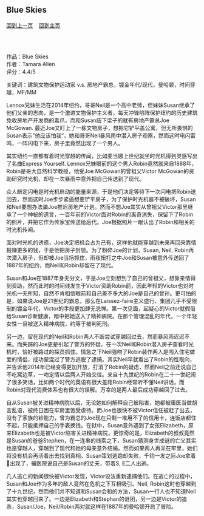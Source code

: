 ## Blue Skies
[回到上一页](https://boheme130.github.io/Reviews/)  &nbsp;&nbsp;  [回到主页](https://boheme130.github.io/Fiction.git.io/)

<br>
<br>

作品：Blue Skies<br>
作者：Tamara Allen<br>
评分：4.4/5<br>

关键词：建筑文物保护运动家 v.s. 房地产霸总，镀金年代/现代，曼哈顿，时间穿越，MF/MM

Lennox兄妹生活在2014年纽约，哥哥Neil是一个高中老师，但妹妹Susan继承了他们父亲的志向，是一个激进文物保护主义者，每天冲锋陷阵保护纽约的历史建筑免收房地产开发商的毒爪，而和Susan结下梁子的就有房地产霸总Joe McGowan. 最近Joe又盯上了一栋文物房子，想把它铲平盖公寓，但无所畏惧的Susan表示”他应该怕我”，她和哥哥Neil暴风雨中潜入房子观察，然而这时电闪雷鸣，一阵闪电下来，房子里竟然出现了一个男人。

其实纽约一直都有着时光穿越的传闻，比如麦当娜上世纪就坐时光机得到灵感写出了名曲Express Yourself. Lennox兄妹眼前的这个男人Robin竟然就来自1888年，Robin是哥大自然科学教授，他受Joe McGowan的曾祖父Victor McGowan的资助研究时光机，却在一次暴雨中意外把自己传送到了现代。

众人断定闪电是时光机启动的能量来源，于是他们决定等待下一次闪电把Robin送回去，然而这时Joe步步紧逼想要铲平房子，为了保护时光机器不被破坏，Susan和Neil要想办法骗Joe推迟房地产计划。然而不想Joe其实从曾祖父Victor那里继承了一个神秘的遗言，一百年前的Victor面对Robin的离奇消失，保留下了Robin的照片，并把它作为传家宝传送给后代。Joe根据照片一眼认出了Robin和相关的时光机传闻。

面对时光机的诱惑，Joe决定把机会占为己有，这样他就能穿越到未来再回来靠情报赚更多的钱，于是他把房子封锁。为了粉碎Joe的计划，Susan, Neil, Robin再次潜入房子，但却被Joe当场抓住，雨夜扭打之中Joe和Susan被意外传送回了1887年的纽约，而Neil和Robin却留在了现代。

Susan和Joe在1887年身无分文，于是Joe立刻想到了自己的曾祖父，想靠亲情得到资助，然而此时的时间线发生于Victor资助Robin前，因此年轻的Victor也对时光机一无所知，自然不肯相信眼前和自己差不多大的Joe是自己的曾孙。更可怕的是，如果说Joe是21世纪的霸总，那么在Laissez-faire主义盛行、集团几乎不受限制的镀金年代，Victor的手段更加肆无忌惮。第一次见面，起疑心的Victor就假借给Susan诊断健康，暗中把她送入了精神病院。在那个管理混乱的年代，一个年轻女性一旦被送入精神病院，约等于被判死刑。

另一边，留在现代的Neil和Robin两人不断尝试穿越回过去，然而暴风雨迟迟不来。而失踪的Joe更是引起了警方的怀疑。在一次Neil和Robin潜入房子查看时光机时，恰好被路过的探员抓住。情急之下Neil强吻了Robin装作两人是闯入住宅做爱的情侣，成功蒙混过了警方逃脱了逮捕。其实Neil早就看出了Robin的性取向，并告诉他2014年已经变得更加开放，打消了Robin的疑虑，然而Neil之前还说自己不吃窝边草，一吻定情以后两人开始交往。来自十九世纪的Robin在二十一世纪闹了很多笑话，比如两个时代的英语有很大差距Robin经常听不懂Neil讲话，而Robin对现代消费体系也有很大的误解。万幸的是两人最后成功穿越回了过去。

自从Susan被关进精神病院以后，无论她如何解释自己被陷害，她都被庸医当做胡言乱语，被终日困在牢房里饱受虐待。而Joe也很快不被Victor信任被赶了出去，没有了家族的钞能力，曾为霸总的Joe现在只剩一堆用不了的信用卡，连饭店都住不起，只能抵押自己的手表换钱。在狱中，Susan意外遇到了女孩Elizabeth，原来Elizabeth也是被Victor陷害关进精神病院，更惊奇的是，Elizabeth的叔叔竟然是Susan的爸爸Stephen，在一连串的线索之下，Susan猜测身世成谜的亡父其实也是穿越人，穿越到了现代和她的母亲意外结婚。然而如果两人再呆在牢里，她们将没有机会再活着出去找到真相。Susan策划逃跑却失败，千钧一发之际Joe拿着🔫出现了，骗医院说自己是Susan的丈夫，带着S, E二人出逃。

几人逃亡的新闻很快被Victor发现，Victor设法重新逮捕他们。在逃亡的过程中，Susan和Joe作为多年的敌人竟然在危机之下互相吸引。Neil, Robin这时也穿越到了十九世纪，然而他们并不知道和Susan会和的方法，Susan一行人也不知道Neil其实也穿越回来了。一边是Elizabeth和Stephan的谜团，另一边是Victor的追杀，Susan/Joe，Neil/Robin两对就这样在1887年的曼哈顿开启了冒险。